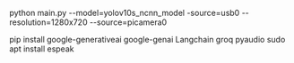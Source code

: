 python main.py --model=yolov10s_ncnn_model -source=usb0 --resolution=1280x720
--source=picamera0



pip install google-generativeai google-genai Langchain groq pyaudio
sudo apt install espeak 
